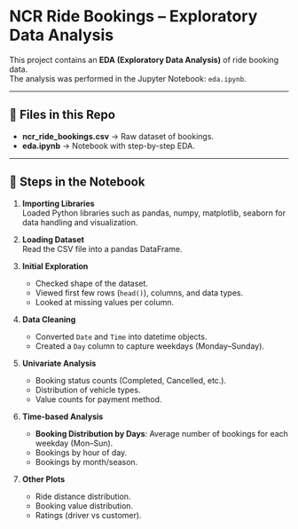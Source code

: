 # NCR Ride Bookings – Exploratory Data Analysis

This project contains an **EDA (Exploratory Data Analysis)** of ride booking data.  
The analysis was performed in the Jupyter Notebook: `eda.ipynb`.

---

## 📂 Files in this Repo
- **ncr_ride_bookings.csv** → Raw dataset of bookings.
- **eda.ipynb** → Notebook with step-by-step EDA.

---

## 🔑 Steps in the Notebook

1. **Importing Libraries**  
   Loaded Python libraries such as pandas, numpy, matplotlib, seaborn for data handling and visualization.

2. **Loading Dataset**  
   Read the CSV file into a pandas DataFrame.

3. **Initial Exploration**  
   - Checked shape of the dataset.  
   - Viewed first few rows (`head()`), columns, and data types.  
   - Looked at missing values per column.

4. **Data Cleaning**  
   - Converted `Date` and `Time` into datetime objects.  
   - Created a `Day` column to capture weekdays (Monday–Sunday).  

5. **Univariate Analysis**  
   - Booking status counts (Completed, Cancelled, etc.).  
   - Distribution of vehicle types.  
   - Value counts for payment method.  

6. **Time-based Analysis**  
   - **Booking Distribution by Days**: Average number of bookings for each weekday (Mon–Sun).  
   - Bookings by hour of day.  
   - Bookings by month/season.  

7. **Other Plots**  
   - Ride distance distribution.  
   - Booking value distribution.  
   - Ratings (driver vs customer).  

